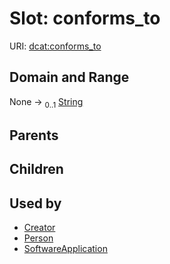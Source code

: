 
# Slot: conforms_to



URI: [dcat:conforms_to](http://www.w3.org/ns/dcat#conforms_to)


## Domain and Range

None &#8594;  <sub>0..1</sub> [String](types/String.md)

## Parents


## Children


## Used by

 * [Creator](Creator.md)
 * [Person](Person.md)
 * [SoftwareApplication](SoftwareApplication.md)
